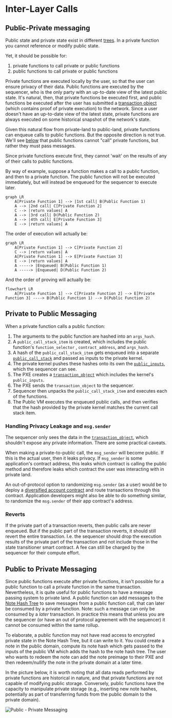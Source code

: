 # Inter-Layer Calls

<!-- Mike: come back to this one -->

## Public-Private messaging

Public state and private state exist in different [trees](../state/index.md). In a private function you cannot reference or modify public state.

Yet, it should be possible for:

1. private functions to call private or public functions
2. public functions to call private or public functions

Private functions are executed locally by the user, so that the user can ensure privacy of their data. Public functions are executed by the sequencer, who is the only party with an up-to-date view of the latest public state. It's natural, then, that private functions be executed first, and public functions be executed after the user has submitted a [transaction object](../transactions/tx-object.md) (which contains proof of private execution) to the network. Since a user doesn't have an up-to-date view of the latest state, private functions are always executed on some historical snapshot of the network's state.

Given this natural flow from private-land to public-land, private functions can enqueue calls to public functions. But the opposite direction is not true. We'll see [below](#public-to-private-messaging) that public functions cannot "call" private functions, but rather they must pass messages.

Since private functions execute first, they cannot 'wait' on the results of any of their calls to public functions.

By way of example, suppose a function makes a call to a public function, and then to a private function. The public function will not be executed immediately, but will instead be enqueued for the sequencer to execute later.

```mermaid
graph LR
    A[Private Function 1] --> |1st call| B(Public Function 1)
    A --> |2nd call| C[Private Function 2]
    C --> |return values| A
    A --> |3rd call| D(Public Function 2)
    A --> |4th call| E[Private Function 3]
    E --> |return values| A
```

The order of execution will actually be:

```mermaid
graph LR
    A[Private Function 1] --> C[Private Function 2]
    C --> |return values| A
    A[Private Function 1] --> E[Private Function 3]
    E --> |return values| A
    A -----> |Enqueued| B(Public Function 1)
    A -----> |Enqueued| D(Public Function 2)
```

And the order of proving will actually be:

```mermaid
flowchart LR
    A[Private Function 1] --> C[Private Function 2] --> E[Private Function 3] ----> B(Public Function 1) --> D(Public Function 2)
```

## Private to Public Messaging

When a private function calls a public function:

1. The arguments to the public function are hashed into an `args_hash`.
1. A `public_call_stack_item` <!-- todo: link to definition --> is created, which includes the public function's `function_selector` <!-- TODO: do we have en explanation for function_selectors, and how the notion is enshrined for private functions (although languages can still choose how they compute a function selector)? -->, `contract_address`, and `args_hash`.
1. A hash of the `public_call_stack_item` gets enqueued into a separate [`public_call_stack`](../circuits/private-function.md#public-inputs) and passed as inputs to the private kernel.
1. The private kernel pushes these hashes onto its own the [`public_inputs`](../circuits/private-kernel-initial#public-inputs), which the sequencer can see.
1. The PXE creates a [`transaction_object`](../transactions/tx-object.md) which includes the kernel's `public_inputs`.
1. The PXE sends the `transaction_object` to the sequencer.
1. Sequencer then unpacks the `public_call_stack_item` and executes each of the functions.
1. The Public VM executes the enqueued public calls, and then verifies that the hash provided by the private kernel matches the current call stack item.

### Handling Privacy Leakage and `msg.sender`

The sequencer only sees the data in the [`transaction_object`](../transactions/tx-object.md), which shouldn't expose any private information. There are some practical caveats.

When making a private-to-public call, the `msg_sender` will become public. If this is the actual user, then it leaks privacy. If `msg_sender` is some application's contract address, this leaks which contract is calling the public method and therefore leaks which contract the user was interacting with in private land.

An out-of-protocol option to randomizing `msg.sender` (as a user) would be to deploy a [diversified account contract](../addresses-and-keys/diversified-and-stealth.md) and route transactions through this contract. Application developers might also be able to do something similar, to randomize the `msg.sender` of their app contract's address.

### Reverts

If the private part of a transaction reverts, then public calls are never enqueued. But if the public part of the transaction reverts, it should still revert the entire transaction. I.e. the sequencer should drop the execution results of the private part of the transaction and not include those in the state transitioner smart contract. A fee can still be charged by the sequencer for their compute effort.

## Public to Private Messaging

Since public functions execute after private functions, it isn't possible for a public function to call a private function in the same transaction. Nevertheless, it is quite useful for public functions to have a message passing system to private land. A public function can add messages to the [Note Hash Tree](../state/note-hash-tree.md) to save messages from a public function call, that can later be consumed by a private function. Note: such a message can only be consumed by a _later_ transaction. In practice this means that unless you are the sequencer (or have an out of protocol agreement with the sequencer) it cannot be consumed within the same rollup.

To elaborate, a public function may not have read access to encrypted private state in the Note Hash Tree, but it can write to it. You could create a note in the public domain, compute its note hash which gets passed to the inputs of the public VM which adds the hash to the note hash tree. The user who wants to redeem the note can add the note preimage to their PXE and then redeem/nullify the note in the private domain at a later time.

In the picture below, it is worth noting that all data reads performed by private functions are historical in nature, and that private functions are not capable of modifying public storage. Conversely, public functions have the capacity to manipulate private storage (e.g., inserting new note hashes, potentially as part of transferring funds from the public domain to the private domain).

![Public - Private Messaging](/img/protocol-specs/calls/pub_pvt_messaging.png)

